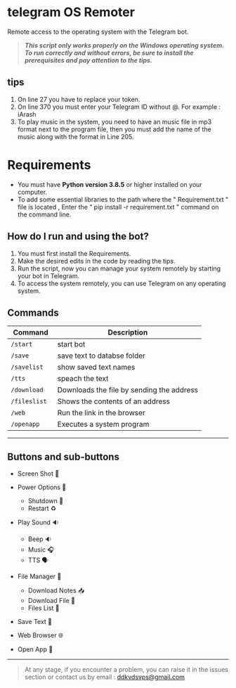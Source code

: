 # telegram OS Remoter
Remote access to the operating system with the Telegram bot. 
> ***This script only works properly on the Windows operating system.***
> ***To run correctly and without errors, be sure to install the prerequisites and pay attention to the tips.***

## tips
1. On line 27 you have to replace your token.
2. On line 370 you must enter your Telegram ID without @. For example : iArash
3. To play music in the system, you need to have an music file in mp3 format next to the program file, then you must add the name of the music along with the format in Line 205.


# Requirements
- You must have **Python version 3.8.5** or higher installed on your computer.
- To add some essential libraries to the path where the " Requirement.txt " file is located , Enter the " pip install -r requirement.txt " command on the command line.


## How do I run and using the bot?
1. You must first install the Requirements.
2. Make the desired edits in the code by reading the tips.
3. Run the script, now you can manage your system remotely by starting your bot in Telegram.
4. To access the system remotely, you can use Telegram on any operating system.



## Commands

| Command | Description |
| --- | --- |
| `/start` | start bot |
| `/save ` | save text to databse folder |
| `/savelist`|show saved text names|
| `/tts `| speach the text |
| `/download `| Downloads the file by sending the address |
| `/fileslist `| Shows the contents of an address |
| `/web `| Run the link in the browser |
| `/openapp `| Executes a system program |

--------------------------------

## Buttons and sub-buttons

- Screen Shot 📸
- Power Options 🔋

  - Shutdown 🚫
  - Restart ♻️
  
- Play Sound 🔉

  - Beep 🔉
  - Music 🎧
  - TTS 🗣

- File Manager 📁

  - Download Notes 📥
  - Download File 📂
  - Files List 📩

- Save Text 💬
- Web Browser 🌐
- Open App 📱

--------------------------------

> At any stage, if you encounter a problem, you can raise it in the issues section or contact us by email : ddkvdsvps@gmail.com
